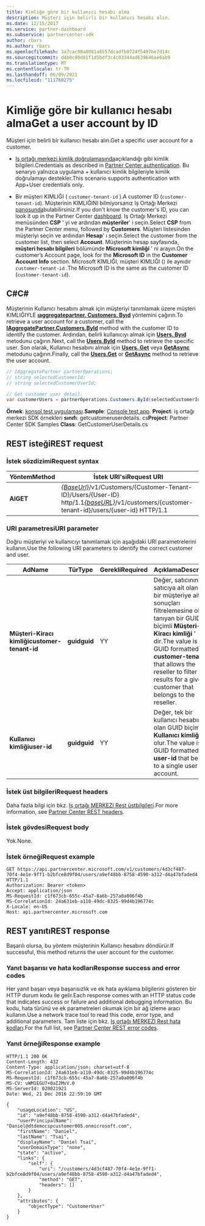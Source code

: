 ```yaml
---
title: Kimliğe göre bir kullanıcı hesabı alma
description: Müşteri için belirli bir kullanıcı hesabı alın.
ms.date: 12/15/2017
ms.service: partner-dashboard
ms.subservice: partnercenter-sdk
author: rbars
ms.author: rbars
ms.openlocfilehash: 3a7cac98a8081a8557dcadfb0724f5497be7d14c
ms.sourcegitcommit: d4b0c80d81f1d5bdf3c4c03344ad639646ae6ab9
ms.translationtype: MT
ms.contentlocale: tr-TR
ms.lasthandoff: 06/09/2021
ms.locfileid: "111760275"
---
```

# <a name="get-a-user-account-by-id"></a><span data-ttu-id="f5873-103">Kimliğe göre bir kullanıcı hesabı alma</span><span class="sxs-lookup"><span data-stu-id="f5873-103">Get a user account by ID</span></span>

<span data-ttu-id="f5873-104">Müşteri için belirli bir kullanıcı hesabı alın.</span><span class="sxs-lookup"><span data-stu-id="f5873-104">Get a specific user account for a customer.</span></span>

- <span data-ttu-id="f5873-105">[Iş ortağı merkezi kimlik doğrulamasında](partner-center-authentication.md)açıklandığı gibi kimlik bilgileri.</span><span class="sxs-lookup"><span data-stu-id="f5873-105">Credentials as described in [Partner Center authentication](partner-center-authentication.md).</span></span> <span data-ttu-id="f5873-106">Bu senaryo yalnızca uygulama + kullanıcı kimlik bilgileriyle kimlik doğrulamayı destekler.</span><span class="sxs-lookup"><span data-stu-id="f5873-106">This scenario supports authentication with App+User credentials only.</span></span>

- <span data-ttu-id="f5873-107">Bir müşteri KIMLIĞI ( `customer-tenant-id` ).</span><span class="sxs-lookup"><span data-stu-id="f5873-107">A customer ID (`customer-tenant-id`).</span></span> <span data-ttu-id="f5873-108">Müşterinin KIMLIĞINI bilmiyorsanız Iş Ortağı Merkezi [panosunda](https://partner.microsoft.com/dashboard)bulabilirsiniz.</span><span class="sxs-lookup"><span data-stu-id="f5873-108">If you don't know the customer's ID, you can look it up in the Partner Center [dashboard](https://partner.microsoft.com/dashboard).</span></span> <span data-ttu-id="f5873-109">Iş Ortağı Merkezi menüsünden **CSP** ' yi ve ardından **müşteriler**' i seçin.</span><span class="sxs-lookup"><span data-stu-id="f5873-109">Select **CSP** from the Partner Center menu, followed by **Customers**.</span></span> <span data-ttu-id="f5873-110">Müşteri listesinden müşteriyi seçin ve ardından **Hesap**' ı seçin.</span><span class="sxs-lookup"><span data-stu-id="f5873-110">Select the customer from the customer list, then select **Account**.</span></span> <span data-ttu-id="f5873-111">Müşterinin hesap sayfasında, **müşteri hesabı bilgileri** bölümünde **Microsoft kimliği** ' ni arayın.</span><span class="sxs-lookup"><span data-stu-id="f5873-111">On the customer’s Account page, look for the **Microsoft ID** in the **Customer Account Info** section.</span></span> <span data-ttu-id="f5873-112">Microsoft KIMLIĞI, müşteri KIMLIĞI () ile aynıdır `customer-tenant-id` .</span><span class="sxs-lookup"><span data-stu-id="f5873-112">The Microsoft ID is the same as the customer ID  (`customer-tenant-id`).</span></span>

## <a name="c"></a><span data-ttu-id="f5873-113">C\#</span><span class="sxs-lookup"><span data-stu-id="f5873-113">C\#</span></span>

<span data-ttu-id="f5873-114">Müşterinin Kullanıcı hesabını almak için müşteriyi tanımlamak üzere müşteri KIMLIĞIYLE [**ıaggregatepartner. Customers. Byıd**](/dotnet/api/microsoft.store.partnercenter.customers.icustomercollection.byid) yöntemini çağırın.</span><span class="sxs-lookup"><span data-stu-id="f5873-114">To retrieve a user account for a customer, call the [**IAggregatePartner.Customers.ById**](/dotnet/api/microsoft.store.partnercenter.customers.icustomercollection.byid) method with the customer ID to identify the customer.</span></span> <span data-ttu-id="f5873-115">Ardından, belirli kullanıcıyı almak için [**Users. Byıd**](/dotnet/api/microsoft.store.partnercenter.customerusers.icustomerusercollection.byid) metodunu çağırın.</span><span class="sxs-lookup"><span data-stu-id="f5873-115">Next, call the [**Users.ById**](/dotnet/api/microsoft.store.partnercenter.customerusers.icustomerusercollection.byid) method to retrieve the specific user.</span></span> <span data-ttu-id="f5873-116">Son olarak, Kullanıcı hesabını almak için [**Users. Get**](/dotnet/api/microsoft.store.partnercenter.customerusers.icustomerusercollection.get) veya [**GetAsync**](/dotnet/api/microsoft.store.partnercenter.customerusers.icustomerusercollection.getasync) metodunu çağırın.</span><span class="sxs-lookup"><span data-stu-id="f5873-116">Finally, call the [**Users.Get**](/dotnet/api/microsoft.store.partnercenter.customerusers.icustomerusercollection.get) or [**GetAsync**](/dotnet/api/microsoft.store.partnercenter.customerusers.icustomerusercollection.getasync) method to retrieve the user account.</span></span>

``` csharp
// IAggregatePartner partnerOperations;
// string selectedCustomerId;
// string selectedCustomerUserId;

// Get customer user detail.
var customerUsers = partnerOperations.Customers.ById(selectedCustomerId).Users.ById(selectedCustomerUserId).Get();
```

<span data-ttu-id="f5873-117">**Örnek**: [konsol test uygulaması](console-test-app.md).</span><span class="sxs-lookup"><span data-stu-id="f5873-117">**Sample**: [Console test app](console-test-app.md).</span></span> <span data-ttu-id="f5873-118">**Project**: iş ortağı merkezi SDK örnekleri **sınıfı**: getcustomeruserdetails. cs</span><span class="sxs-lookup"><span data-stu-id="f5873-118">**Project**: Partner Center SDK Samples **Class**: GetCustomerUserDetails.cs</span></span>

## <a name="rest-request"></a><span data-ttu-id="f5873-119">REST isteği</span><span class="sxs-lookup"><span data-stu-id="f5873-119">REST request</span></span>

### <a name="request-syntax"></a><span data-ttu-id="f5873-120">İstek sözdizimi</span><span class="sxs-lookup"><span data-stu-id="f5873-120">Request syntax</span></span>

| <span data-ttu-id="f5873-121">Yöntem</span><span class="sxs-lookup"><span data-stu-id="f5873-121">Method</span></span>  | <span data-ttu-id="f5873-122">İstek URI'si</span><span class="sxs-lookup"><span data-stu-id="f5873-122">Request URI</span></span>                                                                                            |
|---------|--------------------------------------------------------------------------------------------------------|
| <span data-ttu-id="f5873-123">**Al**</span><span class="sxs-lookup"><span data-stu-id="f5873-123">**GET**</span></span> | <span data-ttu-id="f5873-124">[*{BaseUrl}*](partner-center-rest-urls.md)/v1/Customers/{Customer-Tenant-ID}/Users/{User-ID} http/1.1</span><span class="sxs-lookup"><span data-stu-id="f5873-124">[*{baseURL}*](partner-center-rest-urls.md)/v1/customers/{customer-tenant-id}/users/{user-id} HTTP/1.1</span></span> |

### <a name="uri-parameter"></a><span data-ttu-id="f5873-125">URI parametresi</span><span class="sxs-lookup"><span data-stu-id="f5873-125">URI parameter</span></span>

<span data-ttu-id="f5873-126">Doğru müşteriyi ve kullanıcıyı tanımlamak için aşağıdaki URI parametrelerini kullanın.</span><span class="sxs-lookup"><span data-stu-id="f5873-126">Use the following URI parameters to identify the correct customer and user.</span></span>

| <span data-ttu-id="f5873-127">Ad</span><span class="sxs-lookup"><span data-stu-id="f5873-127">Name</span></span>                   | <span data-ttu-id="f5873-128">Tür</span><span class="sxs-lookup"><span data-stu-id="f5873-128">Type</span></span>     | <span data-ttu-id="f5873-129">Gerekli</span><span class="sxs-lookup"><span data-stu-id="f5873-129">Required</span></span> | <span data-ttu-id="f5873-130">Açıklama</span><span class="sxs-lookup"><span data-stu-id="f5873-130">Description</span></span>                                                                                                                                            |
|------------------------|----------|----------|--------------------------------------------------------------------------------------------------------------------------------------------------------|
| <span data-ttu-id="f5873-131">**Müşteri-Kiracı kimliği**</span><span class="sxs-lookup"><span data-stu-id="f5873-131">**customer-tenant-id**</span></span> | <span data-ttu-id="f5873-132">**guid**</span><span class="sxs-lookup"><span data-stu-id="f5873-132">**guid**</span></span> | <span data-ttu-id="f5873-133">Y</span><span class="sxs-lookup"><span data-stu-id="f5873-133">Y</span></span>        | <span data-ttu-id="f5873-134">Değer, satıcının satıcıya ait olan belirli bir müşteriye ait sonuçları filtrelemesine olanak tanıyan bir GUID biçimli **Müşteri-Kiracı kimliği** ' dir.</span><span class="sxs-lookup"><span data-stu-id="f5873-134">The value is a GUID formatted **customer-tenant-id** that allows the reseller to filter the results for a given customer that belongs to the reseller.</span></span> |
| <span data-ttu-id="f5873-135">**Kullanıcı kimliği**</span><span class="sxs-lookup"><span data-stu-id="f5873-135">**user-id**</span></span>            | <span data-ttu-id="f5873-136">**guid**</span><span class="sxs-lookup"><span data-stu-id="f5873-136">**guid**</span></span> | <span data-ttu-id="f5873-137">Y</span><span class="sxs-lookup"><span data-stu-id="f5873-137">Y</span></span>        | <span data-ttu-id="f5873-138">Değer, tek bir kullanıcı hesabına ait olan GUID biçimli bir **Kullanıcı kimliği** olur.</span><span class="sxs-lookup"><span data-stu-id="f5873-138">The value is a GUID formatted **user-id** that belongs to a single user account.</span></span>                                                                       |

### <a name="request-headers"></a><span data-ttu-id="f5873-139">İstek üst bilgileri</span><span class="sxs-lookup"><span data-stu-id="f5873-139">Request headers</span></span>

<span data-ttu-id="f5873-140">Daha fazla bilgi için bkz. [Iş ortağı MERKEZI Rest üstbilgileri](headers.md).</span><span class="sxs-lookup"><span data-stu-id="f5873-140">For more information, see [Partner Center REST headers](headers.md).</span></span>

### <a name="request-body"></a><span data-ttu-id="f5873-141">İstek gövdesi</span><span class="sxs-lookup"><span data-stu-id="f5873-141">Request body</span></span>

<span data-ttu-id="f5873-142">Yok.</span><span class="sxs-lookup"><span data-stu-id="f5873-142">None.</span></span>

### <a name="request-example"></a><span data-ttu-id="f5873-143">İstek örneği</span><span class="sxs-lookup"><span data-stu-id="f5873-143">Request example</span></span>

```http
GET https://api.partnercenter.microsoft.com/v1/customers/4d3cf487-70f4-4e1e-9ff1-b2bfce8d9f04/users/a9ef48bb-8758-4590-a312-d4a47bfaded4 HTTP/1.1
Authorization: Bearer <token>
Accept: application/json
MS-RequestId: c1f673cb-655c-45a7-8a6b-257a0a006f4b
MS-CorrelationId: 24a631eb-a110-49dc-8325-99d4b196774c
X-Locale: en-US
Host: api.partnercenter.microsoft.com
```

## <a name="rest-response"></a><span data-ttu-id="f5873-144">REST yanıtı</span><span class="sxs-lookup"><span data-stu-id="f5873-144">REST response</span></span>

<span data-ttu-id="f5873-145">Başarılı olursa, bu yöntem müşterinin Kullanıcı hesabını döndürür.</span><span class="sxs-lookup"><span data-stu-id="f5873-145">If successful, this method returns the user account for the customer.</span></span>

### <a name="response-success-and-error-codes"></a><span data-ttu-id="f5873-146">Yanıt başarısı ve hata kodları</span><span class="sxs-lookup"><span data-stu-id="f5873-146">Response success and error codes</span></span>

<span data-ttu-id="f5873-147">Her yanıt başarı veya başarısızlık ve ek hata ayıklama bilgilerini gösteren bir HTTP durum kodu ile gelir.</span><span class="sxs-lookup"><span data-stu-id="f5873-147">Each response comes with an HTTP status code that indicates success or failure and additional debugging information.</span></span> <span data-ttu-id="f5873-148">Bu kodu, hata türünü ve ek parametreleri okumak için bir ağ izleme aracı kullanın.</span><span class="sxs-lookup"><span data-stu-id="f5873-148">Use a network trace tool to read this code, error type, and additional parameters.</span></span> <span data-ttu-id="f5873-149">Tam liste için bkz. [Iş ortağı MERKEZI Rest hata kodları](error-codes.md).</span><span class="sxs-lookup"><span data-stu-id="f5873-149">For the full list, see [Partner Center REST error codes](error-codes.md).</span></span>

### <a name="response-example"></a><span data-ttu-id="f5873-150">Yanıt örneği</span><span class="sxs-lookup"><span data-stu-id="f5873-150">Response example</span></span>

```http
HTTP/1.1 200 OK
Content-Length: 432
Content-Type: application/json; charset=utf-8
MS-CorrelationId: 24a631eb-a110-49dc-8325-99d4b196774c
MS-RequestId: c1f673cb-655c-45a7-8a6b-257a0a006f4b
MS-CV: uWM1EGU7+0aI2MvV.0
MS-ServerId: 020021921
Date: Wed, 21 Dec 2016 22:59:10 GMT

{
    "usageLocation": "US",
    "id": "a9ef48bb-8758-4590-a312-d4a47bfaded4",
    "userPrincipalName": "Daniel@dtdemocspcustomer005.onmicrosoft.com",
    "firstName": "Daniel",
    "lastName": "Tsai",
    "displayName": "Daniel Tsai",
    "userDomainType": "none",
    "state": "active",
    "links": {
        "self": {
            "uri": "/customers/4d3cf487-70f4-4e1e-9ff1-b2bfce8d9f04/users/a9ef48bb-8758-4590-a312-d4a47bfaded4",
            "method": "GET",
            "headers": []
        }
    },
    "attributes": {
        "objectType": "CustomerUser"
    }
}
```
